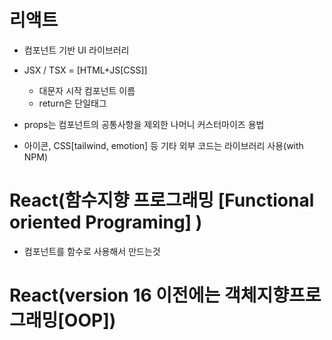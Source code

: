 # 리액트

- 컴포넌트 기반 UI 라이브러리
- JSX / TSX = [HTML+JS[CSS]]
  - 대문자 시작 컴포넌트 이름
  - return은 단일태그
- props는 컴포넌트의 공통사항을 제외한 나머니 커스터마이즈 용법

- 아이콘, CSS[tailwind, emotion] 등 기타 외부 코드는 라이브러리 사용(with NPM)

# React(함수지향 프로그래밍 [Functional oriented Programing] )

- 컴포넌트를 함수로 사용해서 만드는것

# React(version 16 이전에는 객체지향프로그래밍[OOP])
